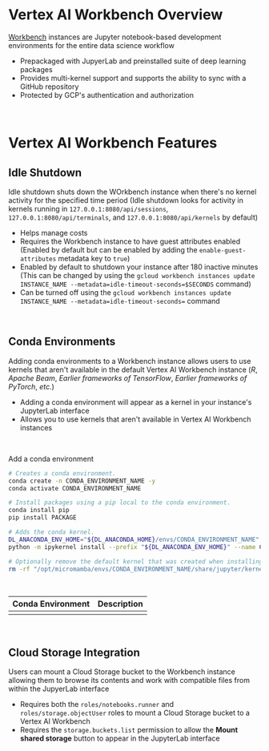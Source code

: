 # Vertex AI Workbench Overview

[Workbench](https://cloud.google.com/vertex-ai/docs/workbench/introduction) instances are Jupyter notebook-based development environments for the entire data science workflow

* Prepackaged with JupyerLab and preinstalled suite of deep learning packages 
* Provides multi-kernel support and supports the ability to sync with a GitHub repository
* Protected by GCP's authentication and authorization

<br>

# Vertex AI Workbench Features

## Idle Shutdown

Idle shutdown shuts down the WOrkbench instance when there's no kernel activity for the specified time period (Idle shutdown looks for activity in kernels running in `127.0.0.1:8080/api/sessions`, `127.0.0.1:8080/api/terminals`, and `127.0.0.1:8080/api/kernels` by default)

* Helps manage costs
* Requires the Workbench instance to have guest attributes enabled (Enabled by default but can be enabled by adding the `enable-guest-attributes` metadata key to `true`)
* Enabled by default to shutdown your instance after 180 inactive minutes (This can be changed by using the `gcloud workbench instances update INSTANCE_NAME --metadata=idle-timeout-seconds=$SECONDS` command)
* Can be turned off using the `gcloud workbench instances update INSTANCE_NAME --metadata=idle-timeout-seconds=` command

<br>

## Conda Environments

Adding conda environments to a Workbench instance allows users to use kernels that aren't available in the default Vertex AI Workbench instance (*R*, *Apache Beam*, *Earlier frameworks of TensorFlow*, *Earlier frameworks of PyTorch*, *etc.*)

* Adding a conda environment will appear as a kernel in your instance's JupyterLab interface
* Allows you to use kernels that aren't available in Vertex AI Workbench instances

<br>

Add a conda environment
```Bash
# Creates a conda environment.
conda create -n CONDA_ENVIRONMENT_NAME -y
conda activate CONDA_ENVIRONMENT_NAME

# Install packages using a pip local to the conda environment.
conda install pip
pip install PACKAGE

# Adds the conda kernel.
DL_ANACONDA_ENV_HOME="${DL_ANACONDA_HOME}/envs/CONDA_ENVIRONMENT_NAME"
python -m ipykernel install --prefix "${DL_ANACONDA_ENV_HOME}" --name CONDA_ENVIRONMENT_NAME --display-name KERNEL_DISPLAY_NAME

# Optionally remove the default kernel that was created when installing to a given conda environment
rm -rf "/opt/micromamba/envs/CONDA_ENVIRONMENT_NAME/share/jupyter/kernels/python3
```

<br>

| Conda Environment | Description |
| --- | --- |
| | |

<br>

## Cloud Storage Integration

Users can mount a Cloud Storage bucket to the Workbench instance allowing them to browse its contents and work with compatible files from within the JupyerLab interface

* Requires both the `roles/notebooks.runner` and `roles/storage.objectUser` roles to mount a Cloud Storage bucket to a Vertex AI Workbench
* Requires the `storage.buckets.list` permission to allow the **Mount shared storage** button to appear in the JupyterLab interface